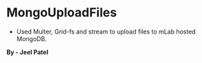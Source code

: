 ﻿# MongoUploadFiles


* Used Multer, Grid-fs and stream to upload files to mLab hosted MongoDB. 

__By - Jeel Patel__